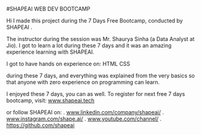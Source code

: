 

#SHAPEAI WEB DEV BOOTCAMP

Hi I made this project during the 7 Days Free Bootcamp, conducted by SHAPEAI .

The instructor during the session was Mr. Shaurya Sinha (a Data Analyst at Jio). I got to learn a lot during these 7 days and it was an amazing experience learning with SHAPEAI.


I got to have hands on experience on:
HTML
CSS


during these 7 days, and everything was explained from the very basics so that anyone with zero experience on programming can learn.

I enjoyed these 7 days, you can as well. To register for next free 7 days bootcamp, visit: www.shapeai.tech

or follow SHAPEAI on:
. www.linkedin.com/company/shapeai/
. www.instagram.com/shape.ai/
. www.youtube.com/channel/
. https://github.com/shapeai

